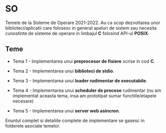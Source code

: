 # SO

Temele de la Sisteme de Operare 2021-2022. Au ca scop dezvoltarea unor biblioteci/aplicatii care folosesc in general apeluri de sistem sau necesita cunostinte de sisteme de operare in limbajul **C** folosind API-ul **POSIX**.

## Teme

* Tema 1 - Implementarea unui **preprocesor de fisiere** scrise in cod **C**.

* Tema 2 - Implementarea unui **biblioteci de stdio**.

* Tema 3 - Implementarea unui **loader rudimentar de executabile**.

* Tema 4 - Implementarea unui **scheduler de procese** rudimentar (nu am implementat aceasta tema, insa am prototipat sumar functiile/etapele necesare)

* Tema 5 - Implementarea unui **server web asincron**.

Enuntul complet si detaliile complete de implementare se gasesc in folderele asociate temelor.